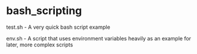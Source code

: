 # bash_scripting

test.sh - A very quick bash script example

env.sh - A script that uses environment variables heavily as an example for later, more complex scripts
